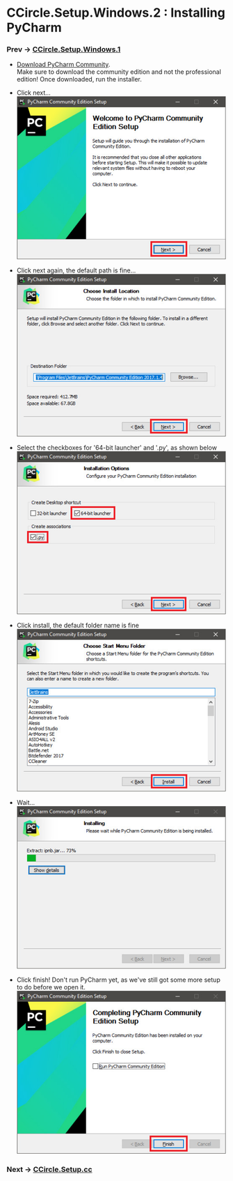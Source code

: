 # CCircle.Setup.Windows.2 : Installing PyCharm
### Prev -> [CCircle.Setup.Windows.1](../01_python/install_python.md)

* [Download PyCharm Community](https://www.jetbrains.com/pycharm/download/#section=windows).  
  Make sure to download the community edition and not the professional edition!
  Once downloaded, run the installer.

* Click next...  
  ![1](image/pychsetup01.jpg)

* Click next again, the default path is fine...  
  ![2](image/pychsetup02.jpg)

* Select the checkboxes for '64-bit launcher' and '.py', as shown below  
  ![3](image/pychsetup03.jpg)

* Click install, the default folder name is fine  
  ![4](image/pychsetup04.jpg)

* Wait...  
  ![5](image/pychsetup05.jpg)

* Click finish! Don't run PyCharm yet, as we've still got some more setup to do
  before we open it.  
  ![6](image/pychsetup06.jpg)

### Next -> [CCircle.Setup.cc](../../cc_deps/cc_deps.md)
